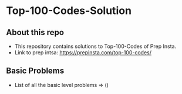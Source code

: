 # Top-100-Codes-Solution

## About this repo
- This repository contains solutions to Top-100-Codes of Prep Insta.
- Link to prep intsa: https://prepinsta.com/top-100-codes/

## Basic Problems

- List of all the basic level problems => ()